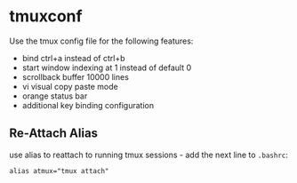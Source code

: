 tmuxconf
========


Use the tmux config file for the following features:
* bind ctrl+a instead of ctrl+b
* start window indexing at 1 instead of default 0
* scrollback buffer 10000 lines
* vi visual copy paste mode
* orange status bar
* additional key binding configuration

## Re-Attach Alias
use alias to reattach to running tmux sessions -
add the next line to `.bashrc`:

```alias atmux="tmux attach"```


